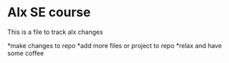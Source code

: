 # Alx SE course
 
 This is a file to track alx changes

 *make changes to repo
 *add more files or project to repo
 *relax and have some coffee